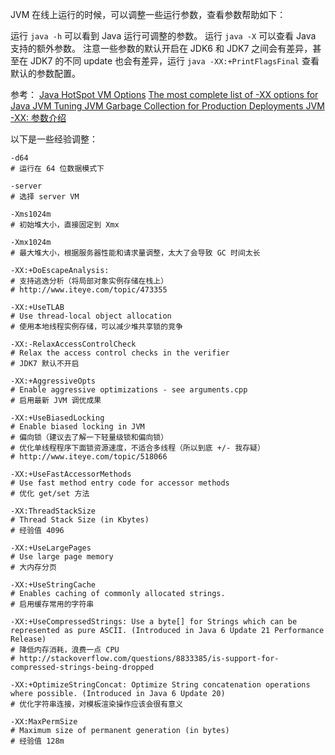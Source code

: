 

JVM 在线上运行的时候，可以调整一些运行参数，查看参数帮助如下：

运行 `java -h` 可以看到 Java 运行可调整的参数。
运行 `java -X` 可以查看 Java 支持的额外参数。
注意一些参数的默认开启在 JDK6 和 JDK7 之间会有差异，甚至在 JDK7 的不同 update
也会有差异，运行 `java -XX:+PrintFlagsFinal` 查看默认的参数配置。

参考：
[Java HotSpot VM Options](http://www.oracle.com/technetwork/java/javase/tech/vmoptions-jsp-140102.html)
[The most complete list of -XX options for Java JVM ](http://stas-blogspot.blogspot.com/2011/07/most-complete-list-of-xx-options-for.html)
[ Tuning JVM Garbage Collection for Production Deployments ](http://docs.oracle.com/cd/E13209_01/wlcp/wlss30/configwlss/jvmgc.html)
[JVM -XX: 参数介绍](http://www.jvmer.com/jvm-xx-参数介绍/)

<!-- more -->

以下是一些经验调整：

```
-d64
# 运行在 64 位数据模式下

-server
# 选择 server VM

-Xms1024m
# 初始堆大小，直接固定到 Xmx

-Xmx1024m
# 最大堆大小，根据服务器性能和请求量调整，太大了会导致 GC 时间太长

-XX:+DoEscapeAnalysis:
# 支持逃逸分析（将局部对象实例存储在栈上）
# http://www.iteye.com/topic/473355

-XX:+UseTLAB
# Use thread-local object allocation
# 使用本地线程实例存储，可以减少堆共享锁的竞争

-XX:-RelaxAccessControlCheck
# Relax the access control checks in the verifier
# JDK7 默认不开启

-XX:+AggressiveOpts
# Enable aggressive optimizations - see arguments.cpp
# 启用最新 JVM 调优成果

-XX:+UseBiasedLocking
# Enable biased locking in JVM
# 偏向锁（建议去了解一下轻量级锁和偏向锁）
# 优化单线程程序下面锁资源速度，不适合多线程（所以到底 +/- 我存疑）
# http://www.iteye.com/topic/518066

-XX:+UseFastAccessorMethods
# Use fast method entry code for accessor methods
# 优化 get/set 方法

-XX:ThreadStackSize
# Thread Stack Size (in Kbytes)
# 经验值 4096

-XX:+UseLargePages
# Use large page memory
# 大内存分页

-XX:+UseStringCache
# Enables caching of commonly allocated strings.
# 启用缓存常用的字符串

-XX:+UseCompressedStrings: Use a byte[] for Strings which can be represented as pure ASCII. (Introduced in Java 6 Update 21 Performance Release)
# 降低内存消耗，浪费一点 CPU
# http://stackoverflow.com/questions/8833385/is-support-for-compressed-strings-being-dropped

-XX:+OptimizeStringConcat: Optimize String concatenation operations where possible. (Introduced in Java 6 Update 20)
# 优化字符串连接，对模板渲染操作应该会很有意义

-XX:MaxPermSize
# Maximum size of permanent generation (in bytes)
# 经验值 128m
```

